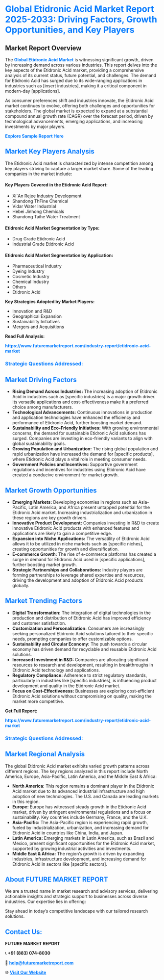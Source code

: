 <h1 style="color: #007BFF;">Global Etidronic Acid Market Report 2025-2033: Driving Factors, Growth Opportunities, and Key Players</h1>

<section id="overview">
<h2>Market Report Overview</h2>
<p>The <a href="https://www.futuremarketreport.com/industry-report/etidronic-acid-market" style="color: #007BFF; text-decoration: none;"><strong>Global Etidronic Acid Market</strong></a> is witnessing significant growth, driven by increasing demand across various industries. This report delves into the key aspects of the Etidronic Acid market, providing a comprehensive analysis of its current status, future potential, and challenges. The demand for Etidronic Acid has surged due to its wide-ranging applications in industries such as [insert industries], making it a critical component in modern-day [applications].</p>
<p>As consumer preferences shift and industries innovate, the Etidronic Acid market continues to evolve, offering both challenges and opportunities for stakeholders. The global market is expected to expand at a substantial compound annual growth rate (CAGR) over the forecast period, driven by technological advancements, emerging applications, and increasing investments by major players.</p>
</section>

<section id="overview">
<p><a href="https://www.futuremarketreport.com/request-sample/reportId=111226" style="color: #007BFF; text-decoration: none;"><strong>Explore Sample Report Here</strong></a></p>
</section>

<section id="key-players">
<h2 style="color: #007BFF;">Market Key Players Analysis</h2>
<p>The Etidronic Acid market is characterized by intense competition among key players striving to capture a larger market share. Some of the leading companies in the market include:</p>
<h4>Key Players Covered in the Etidronic Acid Report:</h4>
<ul><li>Xi`An Rejee Industry Development</li><li>Shandong ThFine Chemical</li><li>Vidar Water Industrial</li><li>Hebei Jinhong Chemicals</li><li>Shandong Taihe Water Treatment</li></ul>
<h4>Etidronic Acid Market Segmentation by Type:</h4>
<ul><li>Drug Grade Etidronic Acid</li><li>Industrial Grade Etidronic Acid</li></ul>

<h4>Etidronic Acid Market Segmentation by Application:</h4>
<ul><li>Pharmaceutical Industry</li><li>Dyeing Industry</li><li>Cosmetic Industry</li><li>Chemical Industry</li><li>Others</li><li>Etidronic Acid</li></ul>
<p><strong>Key Strategies Adopted by Market Players:</strong></p>
<ul>
<li>Innovation and R&D</li>
<li>Geographical Expansion</li>
<li>Sustainability Initiatives</li>
<li>Mergers and Acquisitions</li>
</ul>
</section>

<section>
<p><strong>Read Full Analysis: </strong></p><a href="https://www.futuremarketreport.com/industry-report/etidronic-acid-market" style="color: #007BFF; text-decoration: none;"><strong>https://www.futuremarketreport.com/industry-report/etidronic-acid-market</strong></a>
<h3 style="color: #007BFF;">Strategic Questions Addressed:</h3>
</section>

<section id="driving-factors">
<h2 style="color: #007BFF;">Market Driving Factors</h2>
<ul>
<li><strong>Rising Demand Across Industries:</strong> The increasing adoption of Etidronic Acid in industries such as [specific industries] is a major growth driver. Its versatile applications and cost-effectiveness make it a preferred choice among manufacturers.</li>
<li><strong>Technological Advancements:</strong> Continuous innovations in production and application technologies have enhanced the efficiency and performance of Etidronic Acid, further boosting market demand.</li>
<li><strong>Sustainability and Eco-Friendly Initiatives:</strong> With growing environmental concerns, the demand for sustainable Etidronic Acid solutions has surged. Companies are investing in eco-friendly variants to align with global sustainability goals.</li>
<li><strong>Growing Population and Urbanization:</strong> The rising global population and rapid urbanization have increased the demand for [specific products], where Etidronic Acid plays a vital role in meeting consumer needs.</li>
<li><strong>Government Policies and Incentives:</strong> Supportive government regulations and incentives for industries using Etidronic Acid have created a conducive environment for market growth.</li>
</ul>
</section>

<section id="growth-opportunities">
<h2 style="color: #007BFF;">Market Growth Opportunities</h2>
<ul>
<li><strong>Emerging Markets:</strong> Developing economies in regions such as Asia-Pacific, Latin America, and Africa present untapped potential for the Etidronic Acid market. Increasing industrialization and urbanization in these regions are key growth drivers.</li>
<li><strong>Innovative Product Development:</strong> Companies investing in R&D to create innovative Etidronic Acid products with enhanced features and applications are likely to gain a competitive edge.</li>
<li><strong>Expansion into Niche Applications:</strong> The versatility of Etidronic Acid allows it to be utilized in niche markets such as [specific niches], creating opportunities for growth and diversification.</li>
<li><strong>E-commerce Growth:</strong> The rise of e-commerce platforms has created a surge in demand for Etidronic Acid used in [specific applications], further boosting market growth.</li>
<li><strong>Strategic Partnerships and Collaborations:</strong> Industry players are forming partnerships to leverage shared expertise and resources, driving the development and adoption of Etidronic Acid products globally.</li>
</ul>
</section>

<section id="trending-factors">
<h2 style="color: #007BFF;">Market Trending Factors</h2>
<ul>
<li><strong>Digital Transformation:</strong> The integration of digital technologies in the production and distribution of Etidronic Acid has improved efficiency and customer satisfaction.</li>
<li><strong>Customization and Personalization:</strong> Consumers are increasingly seeking personalized Etidronic Acid solutions tailored to their specific needs, prompting companies to offer customizable options.</li>
<li><strong>Sustainability and Circular Economy:</strong> The push towards a circular economy has driven demand for recyclable and reusable Etidronic Acid solutions.</li>
<li><strong>Increased Investment in R&D:</strong> Companies are allocating significant resources to research and development, resulting in breakthroughs in Etidronic Acid technology and applications.</li>
<li><strong>Regulatory Compliance:</strong> Adherence to strict regulatory standards, particularly in industries like [specific industries], is influencing product development and quality in the Etidronic Acid market.</li>
<li><strong>Focus on Cost-Effectiveness:</strong> Businesses are exploring cost-efficient Etidronic Acid solutions without compromising on quality, making the market more competitive.</li>
</ul>
</section>

<section>
<p><strong>Get Full Report: </strong></p><a href="https://www.futuremarketreport.com/industry-report/etidronic-acid-market" style="color: #007BFF; text-decoration: none;"><strong>https://www.futuremarketreport.com/industry-report/etidronic-acid-market</strong></a>
<h3 style="color: #007BFF;">Strategic Questions Addressed:</h3>
</section>


<section id="regional-analysis">
<h2 style="color: #007BFF;">Market Regional Analysis</h2>
<p>The global Etidronic Acid market exhibits varied growth patterns across different regions. The key regions analyzed in this report include North America, Europe, Asia-Pacific, Latin America, and the Middle East & Africa:</p>
<ul>
<li><strong>North America:</strong> This region remains a dominant player in the Etidronic Acid market due to its advanced industrial infrastructure and high adoption of new technologies. The U.S. and Canada are leading markets in this region.</li>
<li><strong>Europe:</strong> Europe has witnessed steady growth in the Etidronic Acid market, driven by stringent environmental regulations and a focus on sustainability. Key countries include Germany, France, and the U.K.</li>
<li><strong>Asia-Pacific:</strong> The Asia-Pacific region is experiencing rapid growth, fueled by industrialization, urbanization, and increasing demand for Etidronic Acid in countries like China, India, and Japan.</li>
<li><strong>Latin America:</strong> Emerging markets in Latin America, such as Brazil and Mexico, present significant opportunities for the Etidronic Acid market, supported by growing industrial activities and investments.</li>
<li><strong>Middle East & Africa:</strong> The region’s growth is driven by expanding industries, infrastructure development, and increasing demand for Etidronic Acid in sectors like [specific sectors].</li>
</ul>
</section>

<footer>
<h2 style="color: #007BFF;">About FUTURE MARKET REPORT</h2>
<p>We are a trusted name in market research and advisory services, delivering actionable insights and strategic support to businesses across diverse industries. Our expertise lies in offering:</p>

<p>Stay ahead in today’s competitive landscape with our tailored research solutions.</p>

<h2 style="color: #007BFF;">Contact Us:</h2>
<p><strong>FUTURE MARKET REPORT</strong></p>
<p>📞 <strong>+91 (883) 074-8030</strong></p>
<p>📧 <strong><a href="mailto:help@futuremarketreport.com" style="color: #007BFF;">help@futuremarketreport.com</a></strong></p>
<p>🌐 <strong><a href="https://www.futuremarketreport.com/" style="color: #007BFF;">Visit Our Website</a></strong></p>
</footer>
